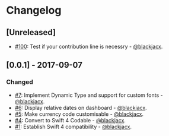 # Changelog

## [Unreleased]
* [#100](https://github.com/blackjacx/starter/pull/100): Test if your contribution line is necessry - [@blackjacx](https://github.com/blackjacx).

## [0.0.1] - 2017-09-07
### Changed
* [#7](https://github.com/blackjacx/starter/pull/7): Implement Dynamic Type and support for custom fonts - [@blackjacx](https://github.com/blackjacx).
* [#6](https://github.com/blackjacx/starter/pull/6): Display relative dates on dashboard - [@blackjacx](https://github.com/blackjacx).
* [#5](https://github.com/blackjacx/starter/pull/5): Make currency code customisable - [@blackjacx](https://github.com/blackjacx).
* [#4](https://github.com/blackjacx/starter/pull/4): Convert to Swift 4 Codable - [@blackjacx](https://github.com/blackjacx).
* [#1](https://github.com/blackjacx/starter/pull/1): Establish Swift 4 compatibility - [@blackjacx](https://github.com/blackjacx).
